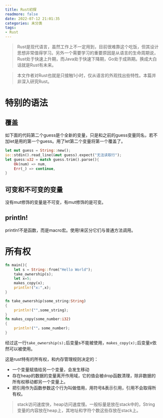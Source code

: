 ```yaml
---
title: Rust初探
readmore: false
date: 2022-07-12 21:01:35
categories: 未分类
tags:
- Rust
---
```


> Rust是现代语言，虽然工作上不一定用到，目前很难靠这个吃饭，但其设计思想非常值得学习。另外一个需要学习的重要原因是从语言的生命周期说，Rust处于快速上升期，而Java处于快速下降期，Go处于成熟期。换成大白话就是Rust有未来。

> 本文作者对Rust也就是只接触1小时，仅从语言的外观找出些特性。本篇并非深入研究Rust。

# 特别的语法

## 覆盖

如下面的代码第二个guess是个全新的变量，只是和之前的guess变量同名，若不加let是用的第一个guess。用了let第二个变量将第一个覆盖了。

```rust
let mut guess = String::new();
io::stdin().read_line(&mut guess).expect("无法读取行");
let guess:u32 = match guess.trim().parse(){
    Ok(num) => num,
    Err(_) => continue,
}
```

## 可变和不可变的变量
没有mut修饰的变量是不可变，有mut修饰的是可变。

## println!
println!不是函数，而是macro宏。使用!来区分它们与普通方法调用。

# 所有权

```rust
fn main(){    
    let s = String::from("Hello World");    
    take_ownership(s);    
    let x=5;    
    makes_copy(x);    
    println!("x:",x);
}

fn take_ownership(some_string:String)
{
    println!("",some_string);
}
fn makes_copy(some_number:i32)
{
    println!(""，some_number);
}
```
经过这一行`take_ownership(s);`后变量s不能被使用，`makes_copy(x);`后变量x依然可以被使用。

这是rust特有的所有权，和内存管理规则决定的：
* 一个变量赋值给另一个变量，会发生移动
* 存在heap的数据的变量离开作用域，它的值会被drop函数清理，除非数据的所有权移动都另一个变量上。
* 把引用作为函数参数这个行为叫做借用，用符号&表示引用，引用不会取得所有权。
> stack访问速度快，heap访问速度慢。一般标量是放在stack中的，String变量的内容放在heap上，其地址和字符个数这些存放在stack上。
